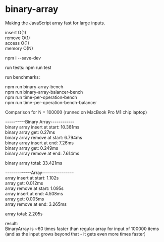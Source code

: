 # binary-array

Making the JavaScript array fast for large inputs.

insert O(1)  
remove O(1)  
access O(1)  
memory O(N)

npm i --save-dev

run tests:
npm run test

run benchmarks:

npm run binary-array-bench  
npm run binary-array-balancer-bench  
npm run time-per-operation-bench  
npm run time-per-operation-bench-balancer  

  
Comparison for N = 100000 (runned on MacBook Pro M1 chip laptop)   
  
----------Binary Array------------  
binary array insert at start: 10.381ms  
binary array get: 0.27ms  
binary array remove at start: 6.794ms  
binary array insert at end: 7.26ms  
binary array get: 0.249ms  
binary array remove at end: 7.614ms  

binary array total: 33.421ms  
  
-------------Array----------------  
array insert at start: 1.102s    
array get: 0.012ms  
array remove at start: 1.095s    
array insert at end: 4.508ms    
array get: 0.005ms     
array remove at end: 3.265ms    

array total: 2.205s    


result:   
BinaryArray is ~60 times faster than regular array
for input of 100000 items  
(and as the input grows beyond that - it gets even more times faster)

